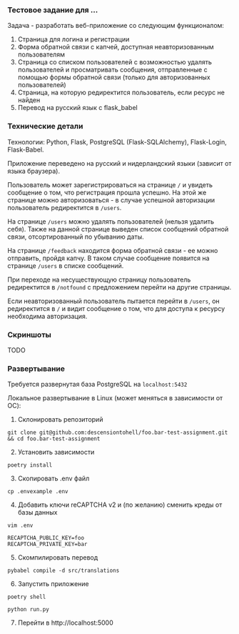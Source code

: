 

### Тестовое задание для ...
Задача - разработать веб-приложение со следующим функционалом:
1. Страница для логина и регистрации
2. Форма обратной связи с капчей, доступная неавторизованным пользователям
3. Страница со списком пользователей с возможностью удалять пользователей и просматривать сообщения, отправленные с помощью формы обратной связи (только для авторизованных пользователей)
4. Страница, на которую редиректится пользователь, если ресурс не найден
5. Перевод на русский язык с flask_babel
### Технические детали
Технологии: Python, Flask, PostgreSQL (Flask-SQLAlchemy), Flask-Login, Flask-Babel.

Приложение переведено на русский и нидерландский языки (зависит от языка браузера). 

Пользователь может зарегистрироваться на странице `/` и увидеть сообщение о том, что регистрация прошла успешно. На этой же странице можно авторизоваться - в случае успешной авторизации пользователь редиректится в `/users`. 

На странице `/users` можно удалять пользователей (нельзя удалить себя). Также на данной странице выведен список сообщений обратной связи, отсортированный по убыванию даты. 

На странице `/feedback` находится форма обратной связи - ее можно отправить, пройдя капчу. В таком случае сообщение появится на странице `/users` в списке сообщений. 

При переходе на несуществующую страницу пользователь редиректится в `/notfound` с предложением перейти на другие страницы. 

Если неавторизованный пользователь пытается перейти в `/users`, он редиректится в `/` и видит сообщение о том, что для доступа к ресурсу необходима авторизация. 

### Скриншоты
TODO

### Развертывание
Требуется развернутая база PostgreSQL на `localhost:5432`

Локальное развертывание в Linux (может меняться в зависимости от ОС):
1. Склонировать репозиторий 
```
git clone git@github.com:descensiontohell/foo.bar-test-assignment.git && cd foo.bar-test-assignment
```
2. Установить зависимости
```
poetry install
```
3. Скопировать .env файл
```
cp .envexample .env
```
4. Добавить ключи reCAPTCHA v2 и (по желанию) сменить креды  от базы данных
```
vim .env
```
```
RECAPTCHA_PUBLIC_KEY=foo
RECAPTCHA_PRIVATE_KEY=bar
```
5. Скомпилировать перевод
```
pybabel compile -d src/translations
```
6. Запустить приложение
```
poetry shell
```
```
python run.py
```
7. Перейти в http://localhost:5000

